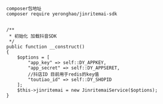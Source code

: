     composer包地址
    composer require yeronghao/jinritemai-sdk
    
    
    /**
     * 初始化 加载抖音SDK
     */
    public function __construct()
    {
        $options = [
            "app_key" => self::DY_APPKEY,
            "app_secret" => self::DY_APPSERET,
            //抖店ID 目前用于redis的key值
            "toutiao_id" => self::DY_SHOPID
        ];
        $this->jinritemai = new JinritemaiService($options);
    }
